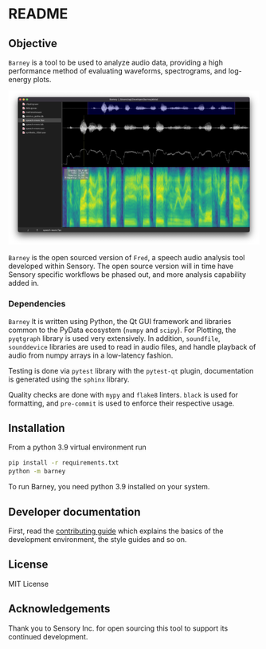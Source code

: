 # README

## Objective

`Barney` is a tool to be used to analyze audio data, providing a high performance method of evaluating waveforms, spectrograms, and log-energy plots.

![screenshot](./data/images/main_ui_800.png)

`Barney` is the open sourced version of `Fred`, a speech audio analysis tool developed within Sensory.  The open source version will in time have Sensory specific workflows be phased out, and more analysis capability added in.

### Dependencies

`Barney` It is written using Python, the Qt GUI framework and libraries common to the PyData ecosystem (`numpy` and `scipy`).  For Plotting, the `pyqtgraph` library is used very extensively.  In addition, `soundfile`, `sounddevice` libraries are used to read in audio files, and handle playback of audio from numpy arrays in a low-latency fashion.

Testing is done via `pytest` library with the `pytest-qt` plugin, documentation is generated using the `sphinx` library.

Quality checks are done with `mypy` and `flake8` linters.  `black` is used for formatting, and `pre-commit` is used to enforce their respective usage.

## Installation

From a python 3.9 virtual environment run

```bash
pip install -r requirements.txt
python -m barney
````

To run Barney, you need python 3.9 installed on your system.

## Developer documentation

First, read the [contributing guide](./CONTRIBUTING.md) which explains the basics of the development environment, the style guides and so on.

## License

MIT License

## Acknowledgements

Thank you to Sensory Inc. for open sourcing this tool to support its continued development.
